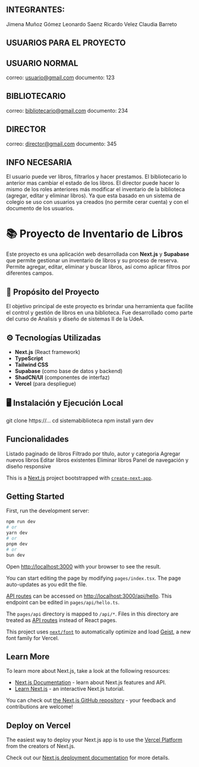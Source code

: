 ## INTEGRANTES:
Jimena Muñoz Gómez
Leonardo Saenz 
Ricardo Velez
Claudia Barreto

## USUARIOS PARA EL PROYECTO

## USUARIO NORMAL
correo: usuario@gmail.com
documento: 123

## BIBLIOTECARIO
correo: bibliotecario@gmail.com
documento: 234

## DIRECTOR
correo: director@gmail.com
documento: 345

## INFO NECESARIA
El usuario puede ver libros, filtrarlos y hacer prestamos. El bibliotecario lo anterior mas cambiar el estado de los libros. El director puede hacer lo mismo de los roles anteriores más modificar el inventario de la biblioteca (agregar, editar y eliminar libros). Ya que esta basado en un sistema de colegio se uso con usuarios ya creados (no permite cerar cuenta) y con el documento de los usuarios. 

# 📚 Proyecto de Inventario de Libros
Este proyecto es una aplicación web desarrollada con **Next.js** y **Supabase** que permite gestionar un inventario de libros y su proceso de reserva. Permite agregar, editar, eliminar y buscar libros, así como aplicar filtros por diferentes campos.

## 🚀 Propósito del Proyecto
El objetivo principal de este proyecto es brindar una herramienta que facilite el control y gestión de libros en una biblioteca. Fue desarrollado como parte del curso de Analisis y diseño de sistemas II de la UdeA.

## ⚙️ Tecnologías Utilizadas
- **Next.js** (React framework)
- **TypeScript**
- **Tailwind CSS**
- **Supabase** (como base de datos y backend)
- **ShadCN/UI** (componentes de interfaz)
- **Vercel** (para despliegue)

## 🖥️ Instalación y Ejecución Local
git clone https://...
cd sistemabiblioteca
npm install 
yarn dev

## Funcionalidades
Listado paginado de libros
Filtrado por título, autor y categoria
Agregar nuevos libros
Editar libros existentes
Eliminar libros
Panel de navegación y diseño responsive








This is a [Next.js](https://nextjs.org) project bootstrapped with [`create-next-app`](https://nextjs.org/docs/pages/api-reference/create-next-app).

## Getting Started

First, run the development server:

```bash
npm run dev
# or
yarn dev
# or
pnpm dev
# or
bun dev
```

Open [http://localhost:3000](http://localhost:3000) with your browser to see the result.

You can start editing the page by modifying `pages/index.tsx`. The page auto-updates as you edit the file.

[API routes](https://nextjs.org/docs/pages/building-your-application/routing/api-routes) can be accessed on [http://localhost:3000/api/hello](http://localhost:3000/api/hello). This endpoint can be edited in `pages/api/hello.ts`.

The `pages/api` directory is mapped to `/api/*`. Files in this directory are treated as [API routes](https://nextjs.org/docs/pages/building-your-application/routing/api-routes) instead of React pages.

This project uses [`next/font`](https://nextjs.org/docs/pages/building-your-application/optimizing/fonts) to automatically optimize and load [Geist](https://vercel.com/font), a new font family for Vercel.

## Learn More

To learn more about Next.js, take a look at the following resources:

- [Next.js Documentation](https://nextjs.org/docs) - learn about Next.js features and API.
- [Learn Next.js](https://nextjs.org/learn-pages-router) - an interactive Next.js tutorial.

You can check out [the Next.js GitHub repository](https://github.com/vercel/next.js) - your feedback and contributions are welcome!

## Deploy on Vercel

The easiest way to deploy your Next.js app is to use the [Vercel Platform](https://vercel.com/new?utm_medium=default-template&filter=next.js&utm_source=create-next-app&utm_campaign=create-next-app-readme) from the creators of Next.js.

Check out our [Next.js deployment documentation](https://nextjs.org/docs/pages/building-your-application/deploying) for more details.
